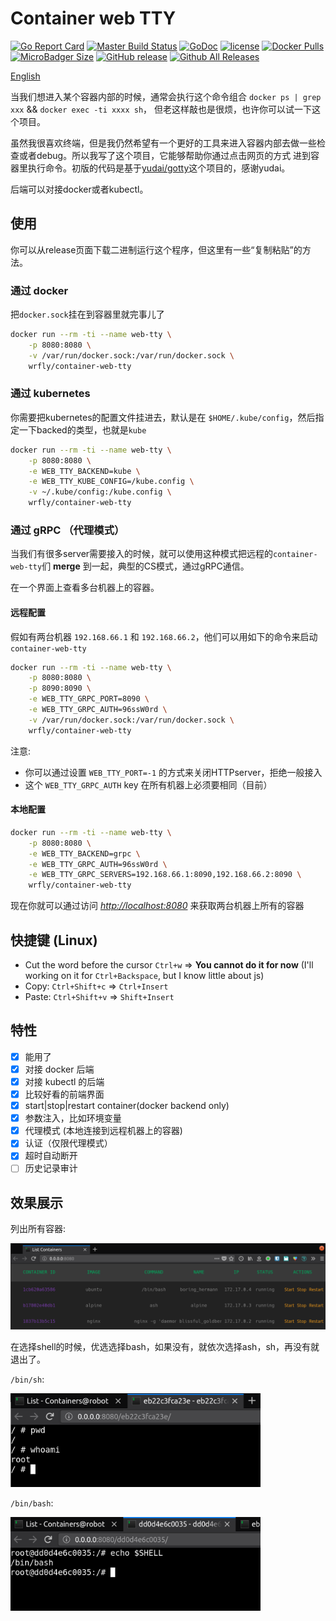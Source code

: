 # Container web TTY

[![Go Report Card](https://goreportcard.com/badge/github.com/wrfly/container-web-tty)](https://goreportcard.com/report/github.com/wrfly/container-web-tty)
[![Master Build Status](https://travis-ci.org/wrfly/container-web-tty.svg?branch=master)](https://travis-ci.org/wrfly/container-web-tty)
[![GoDoc](https://godoc.org/github.com/wrfly/container-web-tty?status.svg)](https://godoc.org/github.com/wrfly/container-web-tty)
[![license](https://img.shields.io/github/license/wrfly/container-web-tty.svg)](https://github.com/wrfly/container-web-tty/blob/master/LICENSE)
[![Docker Pulls](https://img.shields.io/docker/pulls/wrfly/container-web-tty.svg)](https://hub.docker.com/r/wrfly/container-web-tty)
[![MicroBadger Size](https://img.shields.io/microbadger/image-size/wrfly/container-web-tty.svg)](https://hub.docker.com/r/wrfly/container-web-tty)
[![GitHub release](https://img.shields.io/github/release/wrfly/container-web-tty.svg)](https://github.com/wrfly/container-web-tty/releases)
[![Github All Releases](https://img.shields.io/github/downloads/wrfly/container-web-tty/total.svg)](https://github.com/wrfly/container-web-tty/releases)

[English](README.md)

当我们想进入某个容器内部的时候，通常会执行这个命令组合 `docker ps | grep xxx` && `docker exec -ti xxxx sh`，
但老这样敲也是很烦，也许你可以试一下这个项目。

虽然我很喜欢终端，但是我仍然希望有一个更好的工具来进入容器内部去做一些检查或者debug。所以我写了这个项目，它能够帮助你通过点击网页的方式
进到容器里执行命令。初版的代码是基于[yudai/gotty](https://github.com/yudai/gotty)这个项目的，感谢yudai。

后端可以对接docker或者kubectl。

## 使用

你可以从release页面下载二进制运行这个程序，但这里有一些“复制粘贴”的方法。

### 通过 docker

把`docker.sock`挂在到容器里就完事儿了

```bash
docker run --rm -ti --name web-tty \
    -p 8080:8080 \
    -v /var/run/docker.sock:/var/run/docker.sock \
    wrfly/container-web-tty
```

### 通过 kubernetes

你需要把kubernetes的配置文件挂进去，默认是在 `$HOME/.kube/config`，然后指定一下backed的类型，也就是`kube`

```bash
docker run --rm -ti --name web-tty \
    -p 8080:8080 \
    -e WEB_TTY_BACKEND=kube \
    -e WEB_TTY_KUBE_CONFIG=/kube.config \
    -v ~/.kube/config:/kube.config \
    wrfly/container-web-tty
```

### 通过 gRPC （代理模式）

当我们有很多server需要接入的时候，就可以使用这种模式把远程的`container-web-tty`们
**merge** 到一起，典型的CS模式，通过gRPC通信。

在一个界面上查看多台机器上的容器。

#### 远程配置

假如有两台机器 `192.168.66.1` 和 `192.168.66.2`，他们可以用如下的命令来启动`container-web-tty`

```bash
docker run --rm -ti --name web-tty \
    -p 8080:8080 \
    -p 8090:8090 \
    -e WEB_TTY_GRPC_PORT=8090 \
    -e WEB_TTY_GRPC_AUTH=96ssW0rd \
    -v /var/run/docker.sock:/var/run/docker.sock \
    wrfly/container-web-tty
```

注意:

- 你可以通过设置 `WEB_TTY_PORT=-1` 的方式来关闭HTTPserver，拒绝一般接入
- 这个 `WEB_TTY_GRPC_AUTH` key 在所有机器上必须要相同（目前）

#### 本地配置

```bash
docker run --rm -ti --name web-tty \
    -p 8080:8080 \
    -e WEB_TTY_BACKEND=grpc \
    -e WEB_TTY_GRPC_AUTH=96ssW0rd \
    -e WEB_TTY_GRPC_SERVERS=192.168.66.1:8090,192.168.66.2:8090 \
    wrfly/container-web-tty
```

现在你就可以通过访问 *<http://localhost:8080>* 来获取两台机器上所有的容器

## 快捷键 (Linux)

- Cut the word before the cursor `Ctrl+w` => **You cannot do it for now** (I'll working on it for `Ctrl+Backspace`, but I know little about js)
- Copy:  `Ctrl+Shift+c` => `Ctrl+Insert`
- Paste: `Ctrl+Shift+v` => `Shift+Insert`

## 特性

- [x] 能用了
- [x] 对接 docker 后端
- [x] 对接 kubectl 的后端
- [x] 比较好看的前端界面
- [x] start|stop|restart container(docker backend only)
- [x] 参数注入，比如环境变量
- [x] 代理模式 (本地连接到远程机器上的容器)
- [x] 认证（仅限代理模式）
- [x] 超时自动断开
- [ ] 历史记录审计

## 效果展示

列出所有容器:

![list](images/list.png)

在选择shell的时候，优选选择bash，如果没有，就依次选择ash，sh，再没有就退出了。

`/bin/sh`:

<img src="images/sh.png" width="400" height="150">

`/bin/bash`:

<img src="images/bash.png" width="400" height="150">